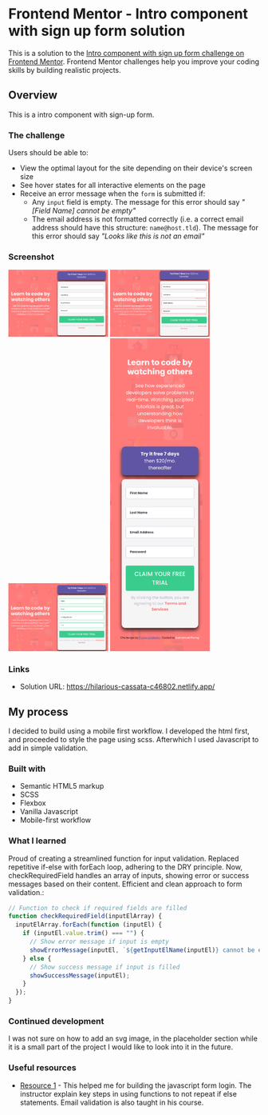 # Frontend Mentor - Intro component with sign up form solution

This is a solution to the [Intro component with sign up form challenge on Frontend Mentor](https://www.frontendmentor.io/challenges/intro-component-with-signup-form-5cf91bd49edda32581d28fd1). Frontend Mentor challenges help you improve your coding skills by building realistic projects.

## Overview

This is a intro component with sign-up form.

### The challenge

Users should be able to:

- View the optimal layout for the site depending on their device's screen size
- See hover states for all interactive elements on the page
- Receive an error message when the `form` is submitted if:
  - Any `input` field is empty. The message for this error should say _"[Field Name] cannot be empty"_
  - The email address is not formatted correctly (i.e. a correct email address should have this structure: `name@host.tld`). The message for this error should say _"Looks like this is not an email"_

### Screenshot

<img src="image.png" alt="Desktop view" width="200"/>
<img src="image-1.png" alt="Desktop view with form validation failed" width="200"/>
<img src="image-2.png" alt="Desktop view with form validation passed" width="200"/>
<img src="image-3.png" alt="Mobile view" width="200"/>

### Links

- Solution URL: https://hilarious-cassata-c46802.netlify.app/

## My process

I decided to build using a mobile first workflow. I developed the html first, and proceeded to style the page using scss. Afterwhich I used Javascript to add in simple validation.

### Built with

- Semantic HTML5 markup
- SCSS
- Flexbox
- Vanilla Javascript
- Mobile-first workflow

### What I learned

Proud of creating a streamlined function for input validation. Replaced repetitive if-else with forEach loop, adhering to the DRY principle. Now, checkRequiredField handles an array of inputs, showing error or success messages based on their content. Efficient and clean approach to form validation.:

```js
// Function to check if required fields are filled
function checkRequiredField(inputElArray) {
  inputElArray.forEach(function (inputEl) {
    if (inputEl.value.trim() === "") {
      // Show error message if input is empty
      showErrorMessage(inputEl, `${getInputElName(inputEl)} cannot be empty!`);
    } else {
      // Show success message if input is filled
      showSuccessMessage(inputEl);
    }
  });
}
```

### Continued development

I was not sure on how to add an svg image, in the placeholder section while it is a small part of the project I would like to look into it in the future.

### Useful resources

- [Resource 1](https://www.udemy.com/course/web-projects-with-vanilla-javascript/) - This helped me for building the javascript form login. The instructor explain key steps in using functions to not repeat if else statements. Email validation is also taught in his course.
